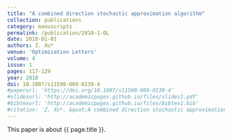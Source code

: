 ```yaml
---
title: "A combined direction stochastic approximation algorithm"
collection: publications
category: manuscripts
permalink: /publication/2010-1-OL
date: 2010-01-01
authors: Z. Xu*
venue: 'Optimization Letters'
volume: 4
issue: 1
pages: 117-129
year: 2010
doi: 10.1007/s11590-009-0139-4
#paperurl: 'https://doi.org/10.1007/s11590-009-0139-4'
#slidesurl: 'http://academicpages.github.io/files/slides1.pdf'
#bibtexurl: 'http://academicpages.github.io/files/bibtex1.bib'
#citation: 'Z. Xu*. &quot;A combined direction stochastic approximation algorithm.&quot; <i>Optimization Letters</i>. 4(1):117-129, 2010. https://doi.org/10.1007/s11590-009-0139-4'
---
```


This paper is about {{ page.title }}.
